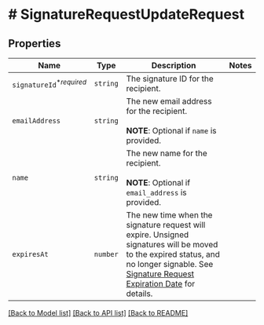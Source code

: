 # # SignatureRequestUpdateRequest



## Properties

Name | Type | Description | Notes
------------ | ------------- | ------------- | -------------
| `signatureId`<sup>*_required_</sup> | ```string``` |  The signature ID for the recipient.  |  |
| `emailAddress` | ```string``` |  The new email address for the recipient.<br><br>**NOTE**: Optional if `name` is provided.  |  |
| `name` | ```string``` |  The new name for the recipient.<br><br>**NOTE**: Optional if `email_address` is provided.  |  |
| `expiresAt` | ```number``` |  The new time when the signature request will expire. Unsigned signatures will be moved to the expired status, and no longer signable. See [Signature Request Expiration Date](https://developers.hellosign.com/docs/signature-request/expiration/) for details.  |  |

[[Back to Model list]](../../README.md#models) [[Back to API list]](../../README.md#endpoints) [[Back to README]](../../README.md)
